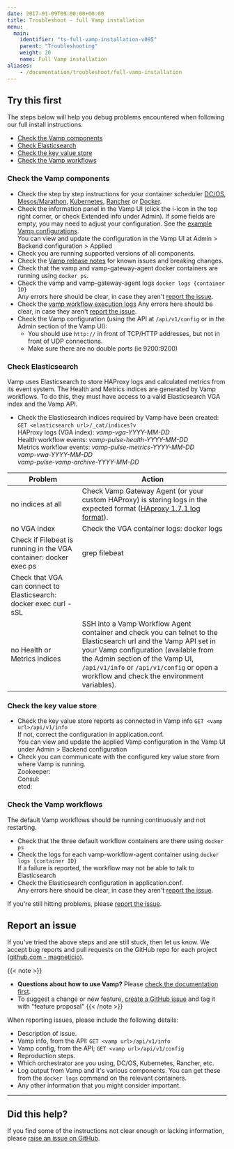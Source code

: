 ```yaml
---
date: 2017-01-09T09:00:00+00:00
title: Troubleshoot - full Vamp installation
menu:
  main:
    identifier: "ts-full-vamp-installation-v095"
    parent: "Troubleshooting"
    weight: 20
    name: Full Vamp installation
aliases:
    - /documentation/troubleshoot/full-vamp-installation
---
```


## Try this first

The steps below will help you debug problems encountered when following our full install instructions. 

* [Check the Vamp components](/documentation/troubleshoot/v0.9.5/full-vamp-installation/#check-the-vamp-components)
* [Check Elasticsearch](/documentation/troubleshoot/v0.9.5/full-vamp-installation/#check-elasticsearch)
* [Check the key value store](/documentation/troubleshoot/v0.9.5/full-vamp-installation/#check-the-key-value-store)
* [Check the Vamp workflows](/documentation/troubleshoot/v0.9.5/full-vamp-installation/#check-the-vamp-workflows)

### Check the Vamp components
- Check the step by step instructions for your container scheduler [DC/OS](/documentation/installation/v0.9.5/dcos/), [Mesos/Marathon](/documentation/installation/v0.9.5/mesos-marathon/), [Kubernetes](/documentation/installation/v0.9.5/kubernetes/), [Rancher](/documentation/installation/v0.9.5/rancher/) or [Docker](/documentation/installation/v0.9.5/docker/). 
- Check the information panel in the Vamp UI (click the i-icon in the top right corner, or check Extended info under Admin). If some fields are empty, you may need to adjust your configuration. See the [example Vamp configurations](/documentation/installation/v0.9.5/example-configurations).  
  You can view and update the configuration in the Vamp UI at Admin > Backend configuration > Applied  
- Check you are running supported versions of all components.
- Check the [Vamp release notes](/documentation/release-notes/latest) for known issues and breaking changes.
- Check that the vamp and vamp-gateway-agent docker containers are running using `docker ps`. 
- Check the vamp and vamp-gateway-agent logs `docker logs {container ID}`  
  Any errors here should be clear, in case they aren't [report the issue](/documentation/troubleshoot/v0.9.5/full-vamp-installation/#report-an-issue).
- Check the [vamp workflow execution logs](/documentation/using-vamp/v0.9.5/workflows/#track-running-workflows)
  Any errors here should be clear, in case they aren't [report the issue](/documentation/troubleshoot/v0.9.5/full-vamp-installation/#report-an-issue).
- Check the Vamp configuration (using the API at `/api/v1/config` or in the Admin section of the Vamp UI): 
  - You should use `http://` in front of TCP/HTTP addresses, but not in front of UDP connections. 
  - Make sure there are no double ports (ie 9200:9200)
 
### Check Elasticsearch
Vamp uses Elasticsearch to store HAProxy logs and calculated metrics from its event system. The Health and Metrics indices are generated by Vamp workflows. To do this, they must have access to a valid Elasticsearch VGA index and the Vamp API. 
  
  - Check the Elasticsearch indices required by Vamp have been created:  
    `GET <elasticsearch url>/_cat/indices?v`  
     HAProxy logs (VGA index): _vamp-vga-YYYY-MM-DD_     
     Health workflow events: _vamp-pulse-health-YYYY-MM-DD_  
     Metrics workflow events: _vamp-pulse-metrics-YYYY-MM-DD_   
     _vamp-vwa-YYYY-MM-DD_  
     _vamp-pulse-vamp-archive-YYYY-MM-DD_

Problem |  Action
----|----
 no indices at all  |  Check Vamp Gateway Agent (or your custom HAProxy) is storing logs in the expected format ([HAproxy 1.7.1 log format](https://github.com/magneticio/vamp-gateway-agent/blob/master/files/usr/local/vamp/haproxy.basic.cfg)).
 no VGA index  |  Check the VGA container logs: docker logs <VGA container ID>
   |  Check if Filebeat is running in the VGA container: docker exec <VGA container ID> ps | grep filebeat
   |  Check that VGA can connect to Elasticsearch: docker exec <VGA container ID> curl -sSL <Elasticsearch URL>
 no Health or Metrics indices  |  SSH into a Vamp Workflow Agent container and check you can telnet to the Elasticsearch url and the Vamp API set in your Vamp configuration (available from the Admin section of the Vamp UI,  `/api/v1/info` or `/api/v1/config` or open a workflow and check the environment variables). 

### Check the key value store 
  - Check the key value store reports as connected in Vamp info `GET <vamp url>/api/v1/info`  
  If not, correct the configuration in application.conf.  
  You can view and update the applied Vamp configuration in the Vamp UI under Admin > Backend configuration
  - Check you can communicate with the configured key value store from where Vamp is running.  
  Zookeeper:  
  Consul:  
  etcd:  

### Check the Vamp workflows
The default Vamp workflows should be running continuously and not restarting.

  - Check that the three default workflow containers are there using `docker ps`  
  - Check the logs for each vamp-workflow-agent container using `docker logs {container ID}`  
    If a failure is reported, the workflow may not be able to talk to Elasticsearch 
  - Check the Elasticsearch configuration in application.conf.  
    Any errors here should be clear, in case they aren't [report the issue](/documentation/troubleshoot/v0.9.5/full-vamp-installation/#report-an-issue).

If you're still hitting problems, please [report the issue](/documentation/troubleshoot/v0.9.5/full-vamp-installation/#report-an-issue).

## Report an issue

If you've tried the above steps and are still stuck, then let us know. We accept bug reports and pull requests on the GitHub repo for each project ([github.com - magneticio](https://github.com/magneticio)).

{{< note >}}                                  
* **Questions about how to use Vamp?** Please [check the documentation first](/documentation/).
* To suggest a change or new feature, [create a GitHub issue](https://github.com/magneticio/vamp/issues) and tag it with "feature proposal"
{{< /note >}}

When reporting issues, please include the following details:

- Description of issue.
- Vamp info, from the API: `GET <vamp url>/api/v1/info`
- Vamp config, from the API; `GET <vamp url>/api/v1/config`
- Reproduction steps.
- Which orchestrator are you using, DC/OS, Kubernetes, Rancher, etc.
- Log output from Vamp and it's various components. You can get these from the `docker logs` command on the relevant containers.
- Any other information that you might consider important.

---------------

## Did this help? 

If you find some of the instructions not clear enough or lacking information, please [raise an issue on GitHub](https://github.com/magneticio/vamp.io/issues/new).